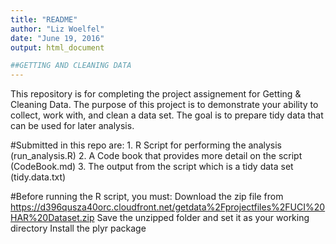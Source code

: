 ```yaml
---
title: "README"
author: "Liz Woelfel"
date: "June 19, 2016"
output: html_document

##GETTING AND CLEANING DATA
---
```

This repository is for completing the project assignement for Getting & Cleaning Data. 
The purpose of this project is to demonstrate your ability to collect, work with, 
and clean a data set. The goal is to prepare tidy data that can be used for later analysis.

#Submitted in this repo are: 
        1. R Script for performing the analysis (run_analysis.R) 
        2. A Code book that provides more detail on the script (CodeBook.md) 
        3. The output from the script which is a tidy data set (tidy.data.txt)

#Before running the R script, you must: 
        Download the zip file from
                https://d396qusza40orc.cloudfront.net/getdata%2Fprojectfiles%2FUCI%20HAR%20Dataset.zip 
        Save the unzipped folder and set it as your working directory 
        Install the plyr package

